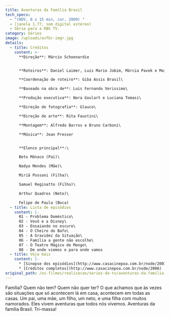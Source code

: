```yaml
---
title: Aventuras da Família Brasil
tech_specs:
  - "(HDV, 8 x 15 min, cor, 2009) "
  - (janela 1.77, som digital estéreo)
  - Série para a RBS TV.
category: Séries
image: /uploads/avfbr-imgr.jpg
details:
  - title: Créditos
    content: >-
      **Direção**: Márcio Schoenardie


      **Roteiros**: Daniel Laimer, Luis Mario Jobim, Márcia Pavek e Moisés Westphalen\

      **Coordenação de roteiro**: Giba Assis Brasil\

      **Baseado na obra de**: Luis Fernando Verissimo\

      **Produção executiva**: Nora Goulart e Luciana Tomasi\

      **Direção de fotografia**: Glauco\

      **Direção de arte**: Rita Faustini\

      **Montagem**: Alfredo Barros e Bruno Carboni\

      **Música**: Jean Presser


      **Elenco principal**:\

      Beto Mônaco (Pai)\

      Nadya Mendes (Mãe)\

      Miriã Possani (Filha)\

      Samuel Reginatto (Filho)\

      Arthur Quadros (Neto)\

      Felipe de Paula (Boca)
  - title: Lista de episódios
    content: |-
      01 - Problema Doméstico\
      02 - Vovô e a Disney\
      03 - Ensaiando no escuro\
      04 - O Cheiro do Bafo\
      05 - A Gravidez da Situação\
      06 - Família a gente não escolhe\
      07 - O Teatro Mágico de Mongo\
      08 - De onde viemos e para onde vamos
  - title: Veja mais
    content: |-
      * [Sinopse dos episódios](http://www.casacinepoa.com.br/node/2007)
      * [Créditos completos](http://www.casacinepoa.com.br/node/2006)
original_path: /os-filmes/realizacao/series-de-tv/aventuras-da-familia-brasil.html
---
```

Família? Quem não tem? Quem não quer ter? O que achamos que às vezes são situações que só acontecem lá em casa, acontecem em todas as casas. Um pai, uma mãe, um filho, um neto, e uma filha com muitos namorados. Eles vivem aventuras que todos nós vivemos. Aventuras da família Brasil. Tri-massa!